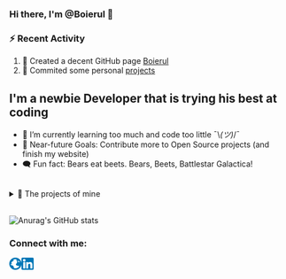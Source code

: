 ### Hi there, I'm @Boierul 👋
         
### :zap: Recent Activity

<!--START_SECTION:activity-->
1. 💪 Created a decent GitHub page [Boierul](https://github.com/Boierul)
2. 🧱 Commited some personal [projects](https://github.com/Boierul?tab=repositories)  
                  <!-- 1. 💪 Opened PR [#1412](https://github.com/nuxt/framework/pull/1412) in [nuxt/framework](https://github.com/nuxt/framework)
                  2. ❗️ Opened issue [#1408](https://github.com/nuxt/framework/issues/1408) in [nuxt/framework](https://github.com/nuxt/framework)
                  3. 🎉 Merged PR [#226](https://github.com/madlabsinc/mevn-cli/pull/226) in [madlabsinc/mevn-cli](https://github.com/madlabsinc/mevn-cli) -->
<!--END_SECTION:activity-->

## I'm a newbie Developer that is trying his best at coding

- 🌱 I’m currently learning too much and code too little  ¯\\_(ツ)_/¯
- 🥅 Near-future Goals: Contribute more to Open Source projects (and finish my website) 
- 🗨️ Fun fact: Bears eat beets. Bears, Beets, Battlestar Galactica!
<br>

<details>
  <summary>🔭 The projects of mine</summary>
  
<!--START_SECTION:activity-->
1. ✔️ First attempt at using a WebApi to [CRUD data](https://github.com/Boierul/TodosWebAPI) 
2. 🔒 Implementation of famous [Cryptographical Algorithms](https://github.com/Boierul/Cryptography) in Python
<!--END_SECTION:activity-->

</details>
<br>

![Anurag's GitHub stats](https://github-readme-stats.vercel.app/api?username=Boierul&show_icons=true&theme=radical)

### Connect with me:

[<img align="left" alt="INPROGRESS..." width="22px" src="https://github.com/Boierul/Boierul/blob/main/Images/Website_Globe.png" />][website]
[<img align="left" alt="Boierul | LinkedIn" width="22px" src="https://github.com/Boierul/Boierul/blob/main/Images/LinkedIn_Logo.png" />][linkedin]
<br />



[website]: #TBD
[linkedin]: https://www.linkedin.com/in/dan-pintea-1a1487220/

